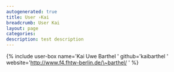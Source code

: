 ```yaml
---
autogenerated: true
title: User ›Kai
breadcrumb: User Kai
layout: page
categories: 
description: test description
---
```


{% include user-box name='Kai Uwe Barthel ' github='kaibarthel ' website='http://www.f4.fhtw-berlin.de/\~barthel/ ' %}

